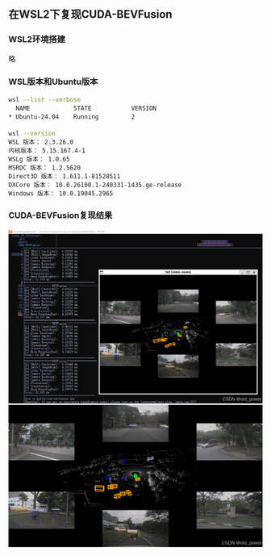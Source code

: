 ## ​在WSL2下复现CUDA-BEVFusion

### WSL2环境搭建
略

### WSL版本和Ubuntu版本
```bash
wsl --list --verbose
  NAME            STATE           VERSION
* Ubuntu-24.04    Running         2

wsl --version
WSL 版本： 2.3.26.0
内核版本： 5.15.167.4-1
WSLg 版本： 1.0.65
MSRDC 版本： 1.2.5620
Direct3D 版本： 1.611.1-81528511
DXCore 版本： 10.0.26100.1-240331-1435.ge-release
Windows 版本： 10.0.19045.2965
```

### CUDA-BEVFusion复现结果
![在这里插入图片描述](access/0001.png#pic_center)
![在这里插入图片描述](access/0002.jpeg#pic_center)

